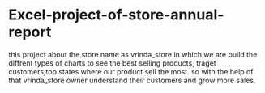 # Excel-project-of-store-annual-report

this project about the store name as vrinda_store  in which we are  build the diffrent types of charts 
to see the best selling products, traget customers,top states where our product sell the most.
so with the help of that vrinda_store owner understand their customers and grow more sales.

